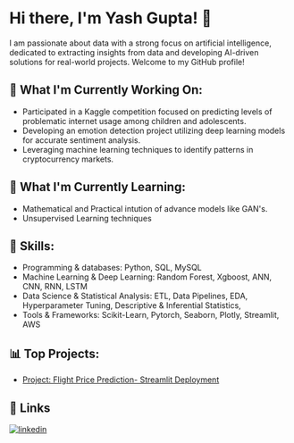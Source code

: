 # Hi there, I'm Yash Gupta! 👋
I am passionate about data with a strong focus on artificial intelligence, dedicated to extracting insights from data and developing AI-driven solutions for real-world projects. Welcome to my GitHub profile!

## 🔭 What I'm Currently Working On:
- Participated in a Kaggle competition focused on predicting levels of problematic internet usage among children and adolescents.
- Developing an emotion detection project utilizing deep learning models for accurate sentiment analysis.
- Leveraging machine learning techniques to identify patterns in cryptocurrency markets.
## 🌱 What I'm Currently Learning:
- Mathematical and Practical intution of advance models like GAN's.
- Unsupervised Learning techniques
## 💼 Skills:
- Programming & databases: Python, SQL, MySQL
- Machine Learning & Deep Learning: Random Forest, Xgboost, ANN, CNN, RNN, LSTM
- Data Science & Statistical Analysis: ETL, Data Pipelines, EDA, Hyperparameter Tuning, Descriptive & Inferential Statistics,
- Tools & Frameworks: Scikit-Learn, Pytorch, Seaborn, Plotly, Streamlit, AWS

## 📊 Top Projects:
- [Project: Flight Price Prediction- Streamlit Deployment](https://github.com/YASHGUPTA2611/Flights-Price-Prediction-Streamlit-Deployment)

## 🔗 Links
[![linkedin](https://img.shields.io/badge/linkedin-0A66C2?style=for-the-badge&logo=linkedin&logoColor=white)](https://www.linkedin.com/in/yash-gupta-3b1050167/)
